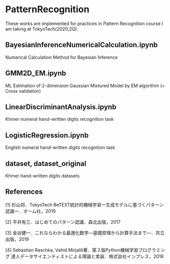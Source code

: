 # PatternRecognition
These works are implemented for practices in Pattern Recognition course I am taking at TokyoTech(2020,2Q).

## BayesianInferenceNumericalCalculation.ipynb
Numerical Calculation Method for Bayesian Inference


## GMM2D_EM.ipynb
ML Estimation of 2-dimension Gaussian Mixtured Model by EM algorithm (+ Cross validation) 


## LinearDiscriminantAnalysis.ipynb
Khmer numeral hand-written digits recognition task

## LogisticRegression.ipynb
English numeral hand-written digits recognition task

## dataset, dataset_original
Khmer hand-written digits datasets

## References
[1] 杉山将．TokyoTech BeTEXT統計的機械学習ー生成モデルに基づくパターン認識ー．オーム社，2019

[2] 平井有三．はじめてのパターン認識．森北出版，2017

[3] 金谷健一．これならわかる最適化数学―基礎原理から計算手法まで―．共立出版，2019

[4] Sebastian Raschka, Vahid Mirjalili著．第２版Python機械学習プログラミング 達人データサイエンティストによる理論と実装．株式会社インプレス，2018
